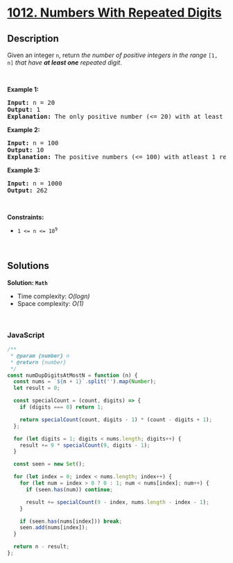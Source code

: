 # [1012. Numbers With Repeated Digits](https://leetcode.com/problems/numbers-with-repeated-digits)

## Description

<div class="elfjS" data-track-load="description_content"><p>Given an integer <code>n</code>, return <em>the number of positive integers in the range </em><code>[1, n]</code><em> that have <strong>at least one</strong> repeated digit</em>.</p>

<p>&nbsp;</p>
<p><strong class="example">Example 1:</strong></p>

<pre><strong>Input:</strong> n = 20
<strong>Output:</strong> 1
<strong>Explanation:</strong> The only positive number (&lt;= 20) with at least 1 repeated digit is 11.
</pre>

<p><strong class="example">Example 2:</strong></p>

<pre><strong>Input:</strong> n = 100
<strong>Output:</strong> 10
<strong>Explanation:</strong> The positive numbers (&lt;= 100) with atleast 1 repeated digit are 11, 22, 33, 44, 55, 66, 77, 88, 99, and 100.
</pre>

<p><strong class="example">Example 3:</strong></p>

<pre><strong>Input:</strong> n = 1000
<strong>Output:</strong> 262
</pre>

<p>&nbsp;</p>
<p><strong>Constraints:</strong></p>

<ul>
	<li><code>1 &lt;= n &lt;= 10<sup>9</sup></code></li>
</ul>
</div>

<p>&nbsp;</p>

## Solutions

**Solution: `Math`**

- Time complexity: <em>O(logn)</em>
- Space complexity: <em>O(1)</em>

<p>&nbsp;</p>

### **JavaScript**

```js
/**
 * @param {number} n
 * @return {number}
 */
const numDupDigitsAtMostN = function (n) {
  const nums = `${n + 1}`.split('').map(Number);
  let result = 0;

  const specialCount = (count, digits) => {
    if (digits === 0) return 1;

    return specialCount(count, digits - 1) * (count - digits + 1);
  };

  for (let digits = 1; digits < nums.length; digits++) {
    result += 9 * specialCount(9, digits - 1);
  }

  const seen = new Set();

  for (let index = 0; index < nums.length; index++) {
    for (let num = index > 0 ? 0 : 1; num < nums[index]; num++) {
      if (seen.has(num)) continue;

      result += specialCount(9 - index, nums.length - index - 1);
    }

    if (seen.has(nums[index])) break;
    seen.add(nums[index]);
  }

  return n - result;
};
```
